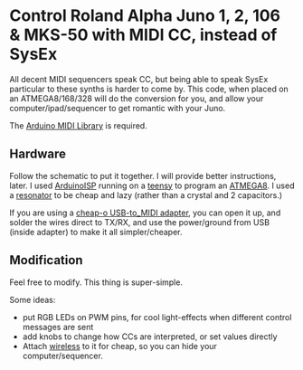 # Control Roland Alpha Juno 1, 2, 106 & MKS-50 with MIDI CC, instead of SysEx

All decent MIDI sequencers speak CC, but being able to speak SysEx particular to these synths is harder to come by.  This code, when placed on an ATMEGA8/168/328 will do the conversion for you, and allow your computer/ipad/sequencer to get romantic with your Juno.

The [Arduino MIDI Library] is required.

## Hardware

Follow the schematic to put it together. I will provide better instructions, later. I used [ArduinoISP] running on a [teensy] to program an [ATMEGA8]. I used a [resonator] to be cheap and lazy (rather than a crystal and 2 capacitors.)

If you are using a [cheap-o USB-to_MIDI adapter], you can open it up, and solder the wires direct to TX/RX, and use the power/ground from USB (inside adapter) to make it all simpler/cheaper.

## Modification

Feel free to modify. This thing is super-simple.

Some ideas:
* put RGB LEDs on PWM pins, for cool light-effects when different control messages are sent
* add knobs to change how CCs are interpreted, or set values directly
* Attach [wireless] to it for cheap, so you can hide your computer/sequencer.


[ATMEGA8]: http://www.mouser.com/ProductDetail/Atmel/ATMEGA8-16PU/?qs=7JStj%2fjQ2SHlSx6QootzDTUTMpkFcVaHHuOB6ZSDMnk%3d
[resonator]: http://www.mouser.com/Search/ProductDetail.aspx?R=HWZT-16.00MDvirtualkey52750000virtualkey815-HWZT-16.00MD
[ArduinoISP]: http://arduino.cc/en/Tutorial/ArduinoISP
[Arduino MIDI Library]: http://arduino.cc/playground/Main/MIDILibrary
[wireless]: http://www.sparkfun.com/products/10532
[teensy]: http://www.pjrc.com/store/teensy.html
[cheap-o USB-to_MIDI adapter]: https://www.google.com/search?q=midi+to+usb&tbm=shop&tbs=p_ord:p